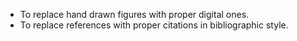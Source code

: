 - To replace hand drawn figures with proper digital ones.
- To replace references with proper citations in bibliographic style.

    